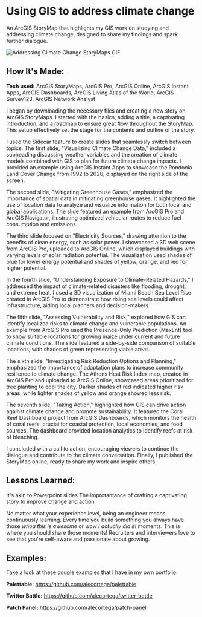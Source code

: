 # Using GIS to address climate change
An ArcGIS StoryMap that highlights my GIS work on studying and addressing climate change, designed to share my findings and spark further dialogue.

<img alt = "Addressing Climate Change StoryMaps GIF" img src="./Using GIS to address climate change - Google Chrome 2024-06-13 21-22-08.gif"/>

## How It's Made:

**Tech used:** ArcGIS StoryMaps, ArcGIS Pro, ArcGIS Online, ArcGIS Instant Apps, ArcGIS Dashboards, ArcGIS Living Atlas of the World, ArcGIS Survey123, ArcGIS Network Analyst

I began by downloading the necessary files and creating a new story on ArcGIS StoryMaps. I started with the basics, adding a title, a captivating introduction, and a roadmap to ensure great flow throughout the StoryMap. This setup effectively set the stage for the contents and outline of the story.

I used the Sidecar feature to create slides that seamlessly switch between topics. The first slide, "Visualizing Climate Change Data," included a subheading discussing weather variables and the creation of climate models combined with GIS to plan for future climate change impacts. I provided an example using ArcGIS Instant Apps to showcase the Rondonia Land Cover Change from 1992 to 2020, displayed on the right side of the screen.

The second slide, "Mitigating Greenhouse Gases," emphasized the importance of spatial data in mitigating greenhouse gases. It highlighted the use of location data to analyze and visualize information for both local and global applications. The slide featured an example from ArcGIS Pro and ArcGIS Navigator, illustrating optimized vehicular routes to reduce fuel consumption and emissions.

The third slide focused on "Electricity Sources," drawing attention to the benefits of clean energy, such as solar power. I showcased a 3D web scene from ArcGIS Pro, uploaded to ArcGIS Online, which displayed buildings with varying levels of solar radiation potential. The visualization used shades of blue for lower energy potential and shades of yellow, orange, and red for higher potential.

In the fourth slide, "Understanding Exposure to Climate-Related Hazards," I addressed the impact of climate-related disasters like flooding, drought, and extreme heat. I used a 3D visualization of Miami Beach Sea Level Rise created in ArcGIS Pro to demonstrate how rising sea levels could affect infrastructure, aiding local planners and decision-makers.

The fifth slide, "Assessing Vulnerability and Risk," explored how GIS can identify localized risks to climate change and vulnerable populations. An example from ArcGIS Pro used the Presence-Only Prediction (MaxEnt) tool to show suitable locations for growing maize under current and future climate conditions. The slide featured a side-by-side comparison of suitable locations, with shades of green representing viable areas.

The sixth slide, "Investigating Risk Reduction Options and Planning," emphasized the importance of adaptation plans to increase community resilience to climate change. The Athens Heat Risk Index map, created in ArcGIS Pro and uploaded to ArcGIS Online, showcased areas prioritized for tree planting to cool the city. Darker shades of red indicated higher risk areas, while lighter shades of yellow and orange showed less risk.

The seventh slide, "Taking Action," highlighted how GIS can drive action against climate change and promote sustainability. It featured the Coral Reef Dashboard project from ArcGIS Dashboards, which monitors the health of coral reefs, crucial for coastal protection, local economies, and food sources. The dashboard provided location analytics to identify reefs at risk of bleaching.

I concluded with a call to action, encouraging viewers to continue the dialogue and contribute to the climate conversation. Finally, I published the StoryMap online, ready to share my work and inspire others.

## Lessons Learned:


It's akin to Powerpoint slides
The improtantance of crafting a captivating story to improve change and action

No matter what your experience level, being an engineer means continuously learning. Every time you build something you always have those *whoa this is awesome* or *wow I actually did it!* moments. This is where you should share those moments! Recruiters and interviewers love to see that you're self-aware and passionate about growing.

## Examples:
Take a look at these couple examples that I have in my own portfolio:

**Palettable:** https://github.com/alecortega/palettable

**Twitter Battle:** https://github.com/alecortega/twitter-battle

**Patch Panel:** https://github.com/alecortega/patch-panel
